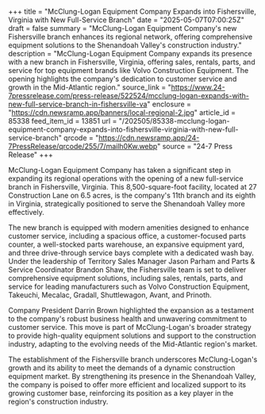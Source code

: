 +++
title = "McClung-Logan Equipment Company Expands into Fishersville, Virginia with New Full-Service Branch"
date = "2025-05-07T07:00:25Z"
draft = false
summary = "McClung-Logan Equipment Company's new Fishersville branch enhances its regional network, offering comprehensive equipment solutions to the Shenandoah Valley's construction industry."
description = "McClung-Logan Equipment Company expands its presence with a new branch in Fishersville, Virginia, offering sales, rentals, parts, and service for top equipment brands like Volvo Construction Equipment. The opening highlights the company's dedication to customer service and growth in the Mid-Atlantic region."
source_link = "https://www.24-7pressrelease.com/press-release/522524/mcclung-logan-expands-with-new-full-service-branch-in-fishersville-va"
enclosure = "https://cdn.newsramp.app/banners/local-regional-2.jpg"
article_id = 85338
feed_item_id = 13851
url = "/202505/85338-mcclung-logan-equipment-company-expands-into-fishersville-virginia-with-new-full-service-branch"
qrcode = "https://cdn.newsramp.app/24-7PressRelease/qrcode/255/7/mailh0Kw.webp"
source = "24-7 Press Release"
+++

<p>McClung-Logan Equipment Company has taken a significant step in expanding its regional operations with the opening of a new full-service branch in Fishersville, Virginia. This 8,500-square-foot facility, located at 27 Construction Lane on 6.5 acres, is the company's 11th branch and its eighth in Virginia, strategically positioned to serve the Shenandoah Valley more effectively.</p><p>The new branch is equipped with modern amenities designed to enhance customer service, including a spacious office, a customer-focused parts counter, a well-stocked parts warehouse, an expansive equipment yard, and three drive-through service bays complete with a dedicated wash bay. Under the leadership of Territory Sales Manager Jason Parham and Parts & Service Coordinator Brandon Shaw, the Fishersville team is set to deliver comprehensive equipment solutions, including sales, rentals, parts, and service for leading manufacturers such as Volvo Construction Equipment, Takeuchi, Mecalac, Gradall, Shuttlewagon, Avant, and Prinoth.</p><p>Company President Darrin Brown highlighted the expansion as a testament to the company's robust business health and unwavering commitment to customer service. This move is part of McClung-Logan's broader strategy to provide high-quality equipment solutions and support to the construction industry, adapting to the evolving needs of the Mid-Atlantic region's market.</p><p>The establishment of the Fishersville branch underscores McClung-Logan's growth and its ability to meet the demands of a dynamic construction equipment market. By strengthening its presence in the Shenandoah Valley, the company is poised to offer more efficient and localized support to its growing customer base, reinforcing its position as a key player in the region's construction industry.</p>